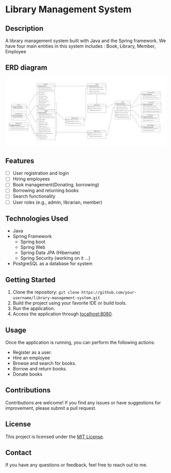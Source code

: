 # Library Management System

## Description
A library management system built with Java and the Spring framework.
We have four main entities in this system includes : Book, Library, Member, Employee

## ERD diagram
![](images/library_system_ERD_diagram.png)

## Features
- [ ] User registration and login
- [ ] Hiring employees
- [ ] Book management(Donating, borrowing)
- [ ] Borrowing and returning books
- [ ] Search functionality
- [ ] User roles (e.g., admin, librarian, member)

## Technologies Used
- Java
- Spring Framework
  - Spring boot
  - Spring Web
  - Spring Data JPA (Hibernate)
  - Spring Security (working on it ...)
- PostgreSQL as a database for system

## Getting Started
1. Clone the repository: `git clone https://github.com/your-username/library-management-system.git`
2. Build the project using your favorite IDE or build tools.
3. Run the application.
4. Access the application through [localhost:8080](http://localhost:8080).

## Usage
Once the application is running, you can perform the following actions:
- Register as a user.
- Hire an employee
- Browse and search for books.
- Borrow and return books.
- Donate books

## Contributions
Contributions are welcome! If you find any issues or have suggestions for improvement, please submit a pull request.

## License
This project is licensed under the [MIT License](LICENSE).

## Contact
If you have any questions or feedback, feel free to reach out to me.


